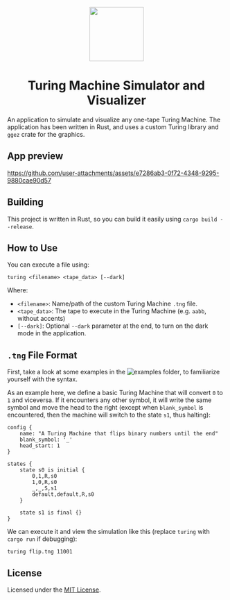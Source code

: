 <p align="center">
    <img src="https://github.com/user-attachments/assets/ebe8a9d0-0207-4822-9c09-d6ea13204b80" width="125" height="125" />
</p>
<h1 align="center">Turing Machine Simulator and Visualizer</h1>

An application to simulate and visualize any one-tape Turing Machine. The application has been written in Rust, and uses a custom Turing library and `ggez` crate for the graphics.

## App preview
https://github.com/user-attachments/assets/e7286ab3-0f72-4348-9295-9880cae90d57

## Building
This project is written in Rust, so you can build it easily using `cargo build --release`.

## How to Use
You can execute a file using:
```
turing <filename> <tape_data> [--dark]
```
Where:
- `<filename>`: Name/path of the custom Turing Machine `.tng` file.
- `<tape_data>`: The tape to execute in the Turing Machine (e.g. `aabb`, without accents)
- `[--dark]`: Optional `--dark` parameter at the end, to turn on the dark mode in the application.

## `.tng` File Format
First, take a look at some examples in the ![examples folder](./examples/), to familiarize yourself with the syntax.

As an example here, we define a basic Turing Machine that will convert `0` to `1` and viceversa. If it encounters any other symbol, it will write the same symbol and move the head to the right (except when `blank_symbol` is encountered, then the machine will switch to the state `s1`, thus halting):
```
config {
    name: "A Turing Machine that flips binary numbers until the end"
    blank_symbol: '_'
    head_start: 1
}

states {
    state s0 is initial {
        0,1,R,s0
        1,0,R,s0
        _,_,S,s1
        default,default,R,s0
    }

    state s1 is final {}
}
```

We can execute it and view the simulation like this (replace `turing` with `cargo run` if debugging):
```
turing flip.tng 11001
```

## License
Licensed under the [MIT License](LICENSE.md).

